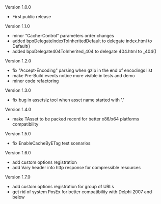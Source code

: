 Version 1.0.0
  - First public release

Version 1.1.0
  - minor "Cache-Control" parameters order changes
  - added bpoDelegateIndexToInheritedDefault to delegate index.html to Default()
  - added bpoDelegate404ToInherited_404 to delegate 404.html to _404()

Version 1.2.0
  - fix "Accept-Encoding" parsing when gzip in the end of encodings list
  - make Pre-Build events notice more visible in tests and demo
  - minor code refactoring

Version 1.3.0
  - fix bug in assetslz tool when asset name started with '.'

Version 1.4.0
  - make TAsset to be packed record for better x86/x64 platforms compatibility

Version 1.5.0
 - fix EnableCacheByETag test scenarios

Version 1.6.0
 - add custom options registration
 - add Vary header into http response for compressible resources

Version 1.7.0
 - add custom options registration for group of URLs
 - get rid of system PosEx for better compatibility with Delphi 2007 and below
